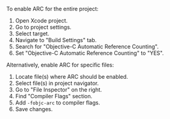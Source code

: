 To enable ARC for the entire project:

1. Open Xcode project.
2. Go to project settings.
3. Select target.
4. Navigate to "Build Settings" tab.
5. Search for "Objective-C Automatic Reference Counting".
6. Set "Objective-C Automatic Reference Counting" to "YES".

Alternatively, enable ARC for specific files:

1. Locate file(s) where ARC should be enabled.
2. Select file(s) in project navigator.
3. Go to "File Inspector" on the right.
4. Find "Compiler Flags" section.
5. Add `-fobjc-arc` to compiler flags.
6. Save changes.
